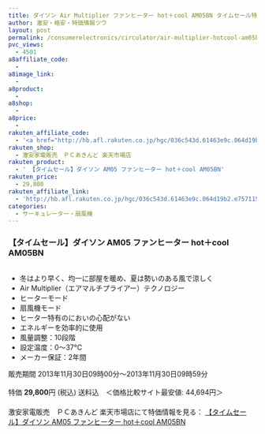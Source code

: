```yaml
---
title: ダイソン Air Multiplier ファンヒーター hot＋cool AM05BN タイムセール特価29,800円！送料無料！
author: 激安・格安・特価情報ツウ
layout: post
permalink: /consumerelectronics/circulator/air-multiplier-hotcool-am05bn-29800.html
pvc_views:
  - 4501
a8affiliate_code:
  - 
a8image_link:
  - 
a8product:
  - 
a8shop:
  - 
a8price:
  - 
rakuten_affiliate_code:
  - '<a href="http://hb.afl.rakuten.co.jp/hgc/036c543d.61463e9c.064d19b2.e7571150/?pc=http%3a%2f%2fitem.rakuten.co.jp%2fakindo%2fam05bn-1312ss%2f%3fscid%3daf_link_img&m=http%3a%2f%2fm.rakuten.co.jp%2fakindo%2fi%2f10114887%2f" target="_blank"><img src ="http://hbb.afl.rakuten.co.jp/hgb/?pc=http%3a%2f%2fthumbnail.image.rakuten.co.jp%2f%400_mall%2fakindo%2fcabinet%2fl9%2fam05bn.jpg%3f_ex%3d128x128&m=http%3a%2f%2fthumbnail.image.rakuten.co.jp%2f%400_mall%2fakindo%2fcabinet%2fl9%2fam05bn.jpg%3f_ex%3d80x80" border="0"></a>'
rakuten_shop:
  - 激安家電販売　ＰＣあきんど 楽天市場店
rakuten_product:
  - ' 【タイムセール】ダイソン AM05 ファンヒーター hot＋cool AM05BN'
rakuten_price:
  - 29,800
rakuten_affiliate_link:
  - 'http://hb.afl.rakuten.co.jp/hgc/036c543d.61463e9c.064d19b2.e7571150/?pc=http%3a%2f%2fitem.rakuten.co.jp%2fakindo%2fam05bn-1312ss%2f%3fscid%3daf_link_img&m=http%3a%2f%2fm.rakuten.co.jp%2fakindo%2fi%2f10114887%2f'
categories:
  - サーキュレーター・扇風機
---
```

### 【タイムセール】ダイソン AM05 ファンヒーター hot＋cool AM05BN

<div class="img-bg2 img_L">
  <a href="http://hb.afl.rakuten.co.jp/hgc/036c543d.61463e9c.064d19b2.e7571150/?pc=http%3a%2f%2fitem.rakuten.co.jp%2fakindo%2fam05bn-1312ss%2f%3fscid%3daf_link_img&m=http%3a%2f%2fm.rakuten.co.jp%2fakindo%2fi%2f10114887%2f" target="_blank"><img src="http://hbb.afl.rakuten.co.jp/hgb/?pc=http%3a%2f%2fthumbnail.image.rakuten.co.jp%2f%400_mall%2fakindo%2fcabinet%2fl9%2fam05bn.jpg%3f_ex%3d128x128&m=http%3a%2f%2fthumbnail.image.rakuten.co.jp%2f%400_mall%2fakindo%2fcabinet%2fl9%2fam05bn.jpg%3f_ex%3d80x80" border="0" title="" alt="" /></a>
</div>

<!--more-->

  * 冬はより早く、均一に部屋を暖め、夏は勢いのある風で涼しく
  * Air Multiplier（エアマルチプライアー）テクノロジー
  * ヒーターモード
  * 扇風機モード
  * ヒーター特有のにおいの心配がない
  * エネルギーを効率的に使用
  * 風量調整：10段階
  * 設定温度：0～37℃
  * メーカー保証：2年間

販売期間 2013年11月30日09時00分～2013年11月30日09時59分  
<br clear="all" />特価 <span class="tokka-price"><strong>29,800</strong></span>円 (税込) 送料込　＜価格比較サイト最安値: 44,694円＞  
　　  
激安家電販売　ＰＣあきんど 楽天市場店にて特価情報を見る： <a href="http://hb.afl.rakuten.co.jp/hgc/036c543d.61463e9c.064d19b2.e7571150/?pc=http%3a%2f%2fitem.rakuten.co.jp%2fakindo%2fam05bn-1312ss%2f%3fscid%3daf_link_img&m=http%3a%2f%2fm.rakuten.co.jp%2fakindo%2fi%2f10114887%2f" target="_blank"><span class="fs150p"> 【タイムセール】ダイソン AM05 ファンヒーター hot＋cool AM05BN</span></a>